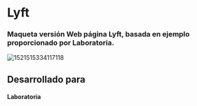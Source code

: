 # Lyft
### Maqueta versión Web página Lyft, basada en ejemplo proporcionado por Laboratoria.

![1521515334117118](https://user-images.githubusercontent.com/32294678/37885018-4e41f23e-3089-11e8-896c-94cbf6016eb0.PNG)

## Desarrollado para

#### Laboratoria
